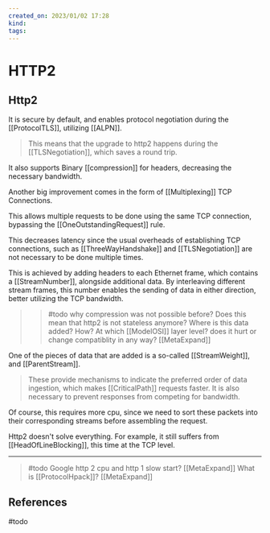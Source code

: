 ```yaml
---
created_on: 2023/01/02 17:28
kind:
tags:
---
```


# HTTP2

## Http2

It is secure by default, and enables protocol negotiation during the [[ProtocolTLS]], utilizing [[ALPN]].

> This means that the upgrade to http2 happens during the [[TLSNegotiation]], which saves a round trip.

It also supports Binary [[compression]] for headers, decreasing the necessary bandwidth.

Another big improvement comes in the form of [[Multiplexing]] TCP Connections.

This allows multiple requests to be done using the same TCP connection, bypassing the [[OneOutstandingRequest]] rule.

This decreases latency since the usual overheads of establishing TCP connections, such as [[ThreeWayHandshake]] and [[TLSNegotiation]] are not necessary to be done multiple times.

This is achieved by adding headers to each Ethernet frame, which contains a  [[StreamNumber]], alongside additional data. By interleaving different stream frames, this number enables the sending of data in either direction, better utilizing the TCP bandwidth.

>> #todo
    why compression was not possible before?
    Does this mean that http2 is not stateless anymore?
    Where is this data added? How? At which [[ModelOSI]] layer level? does it hurt or change compatiblity in any way? [[MetaExpand]]

One of the pieces of data that are added is a so-called [[StreamWeight]], and [[ParentStream]].

> These provide mechanisms to indicate the preferred order of data ingestion, which makes [[CriticalPath]] requests faster.
> It is also necessary to prevent responses from competing for bandwidth.

Of course, this requires more cpu, since we need to sort these packets into their corresponding streams before assembling the request.

Http2 doesn't solve everything. For example, it still suffers from [[HeadOfLineBlocking]], this time at the TCP level.

___
> #todo
    Google http 2 cpu and http 1 slow start?  [[MetaExpand]]
    What is [[ProtocolHpack]]? [[MetaExpand]]

## References

#todo